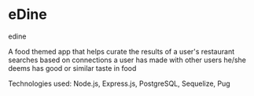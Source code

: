 # eDine

edine

A food themed app that helps curate the results of a user's restaurant searches based on connections a user has made with other users he/she deems has good or similar taste in food

Technologies used: Node.js, Express.js, PostgreSQL, Sequelize, Pug 
